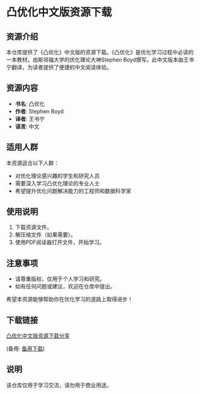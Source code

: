 # 凸优化中文版资源下载

## 资源介绍

本仓库提供了《凸优化》中文版的资源下载。《凸优化》是优化学习过程中必读的一本教材，由斯坦福大学的优化理论大神Stephen Boyd撰写。此中文版本由王书宁翻译，为读者提供了便捷的中文阅读体验。

## 资源内容

- **书名**: 凸优化
- **作者**: Stephen Boyd
- **译者**: 王书宁
- **语言**: 中文

## 适用人群

本资源适合以下人群：

- 对优化理论感兴趣的学生和研究人员
- 需要深入学习凸优化理论的专业人士
- 希望提升优化问题解决能力的工程师和数据科学家

## 使用说明

1. 下载资源文件。
2. 解压缩文件（如果需要）。
3. 使用PDF阅读器打开文件，开始学习。

## 注意事项

- 请尊重版权，仅用于个人学习和研究。
- 如有任何问题或建议，欢迎在仓库中提出。

希望本资源能够帮助你在优化学习的道路上取得进步！

## 下载链接
[凸优化中文版资源下载分享](https://pan.quark.cn/s/660bf17d1f83) 

(备用: [备用下载](https://pan.baidu.com/s/1sumnEDvWwlGacUME_3PF0w?pwd=1234))

## 说明

该仓库仅用于学习交流，请勿用于商业用途。
